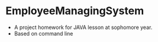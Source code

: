 # EmployeeManagingSystem
 - A project homework for JAVA lesson at sophomore year.
- Based on command line
